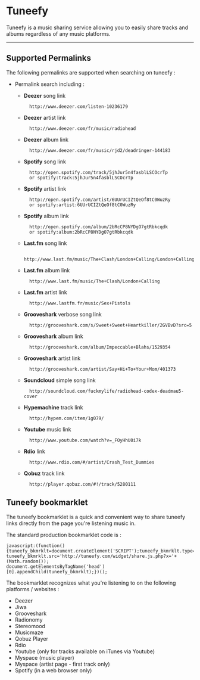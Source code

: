 # Tuneefy #

Tuneefy is a music sharing service allowing you to easily share tracks and albums regardless of any music platforms.


- - - -

## Supported Permalinks ##

The following permalinks are supported when searching on tuneefy :

 * Permalink search including :
    * __Deezer__ song link

            http://www.deezer.com/listen-10236179

    * __Deezer__ artist link

            http://www.deezer.com/fr/music/radiohead

    * __Deezer__ album link

            http://www.deezer.com/fr/music/rjd2/deadringer-144183

    * __Spotify__ song link

            http://open.spotify.com/track/5jhJur5n4fasblLSCOcrTp
            or spotify:track:5jhJur5n4fasblLSCOcrTp

    * __Spotify__ artist link

            http://open.spotify.com/artist/6UUrUCIZtQeOf8tC0WuzRy
            or spotify:artist:6UUrUCIZtQeOf8tC0WuzRy

    * __Spotify__ album link

            http://open.spotify.com/album/2bRcCP8NYDgO7gtRbkcqdk
            or spotify:album:2bRcCP8NYDgO7gtRbkcqdk

    * __Last.fm__ song link

            http://www.last.fm/music/The+Clash/London+Calling/London+Calling

    * __Last.fm__ album link

            http://www.last.fm/music/The+Clash/London+Calling

    * __Last.fm__ artist link

            http://www.lastfm.fr/music/Sex+Pistols

    * __Grooveshark__ verbose song link

            http://grooveshark.com/s/Sweet+Sweet+Heartkiller/2GVBvD?src=5

    * __Grooveshark__ album link

            http://grooveshark.com/album/Impeccable+Blahs/1529354

    * __Grooveshark__ artist link

            http://grooveshark.com/artist/Say+Hi+To+Your+Mom/401373

    * __Soundcloud__ simple song link

            http://soundcloud.com/fuckmylife/radiohead-codex-deadmau5-cover

    * __Hypemachine__ track link

            http://hypem.com/item/1g079/

    * __Youtube__ music link

            http://www.youtube.com/watch?v=_FOyHhU0i7k

    * __Rdio__ link

            http://www.rdio.com/#/artist/Crash_Test_Dummies

    * __Qobuz__ track link

            http://player.qobuz.com/#!/track/5280111

## Tuneefy bookmarklet ##

The tuneefy bookmarklet is a quick and convenient way to share tuneefy links directly from the page you're listening music in.

The standard production bookmarklet code is :

    javascript:(function(){tuneefy_bkmrklt=document.createElement('SCRIPT');tuneefy_bkmrklt.type='text/javascript';
    tuneefy_bkmrklt.src='http://tuneefy.com/widget/share.js.php?x='+(Math.random());
    document.getElementsByTagName('head')[0].appendChild(tuneefy_bkmrklt);})();

The bookmarklet recognizes what you're listening to on the following platforms / websites :

  * Deezer
  * Jiwa
  * Grooveshark
  * Radionomy
  * Stereomood
  * Musicmaze
  * Qobuz Player
  * Rdio
  * Youtube (only for tracks available on iTunes via Youtube)
  * Myspace (music player)
  * Myspace (artist page - first track only)
  * Spotify (in a web browser only)

